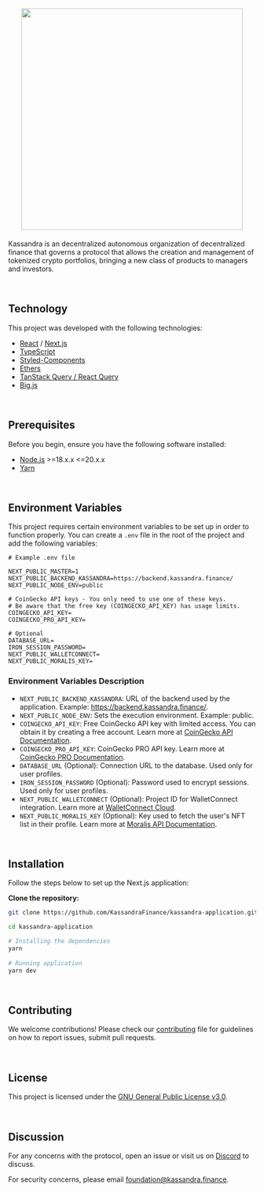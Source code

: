 <h1 align="center">
  <img width='450px'src="https://www.kassandra.finance/_next/static/media/kassandra-header.613d13f9.svg" align="center"/>
</h1>

Kassandra is an decentralized autonomous organization of decentralized finance that governs a protocol that allows the creation and management of tokenized crypto portfolios, bringing a new class of products to managers and investors.

<br />

## Technology

This project was developed with the following technologies:
- [React](https://reactjs.org) / [Next.js](https://nextjs.org/)
- [TypeScript](https://www.typescriptlang.org/)
- [Styled-Components](https://styled-components.com/)
- [Ethers](https://docs.ethers.org/v6/)
- [TanStack Query / React Query](https://tanstack.com/query/latest/docs/framework/react/overview)
- [Big.js](https://mikemcl.github.io/big.js/)

<br />

## Prerequisites  
Before you begin, ensure you have the following software installed:  

- [Node.js](https://nodejs.org/en/docs/) >=18.x.x <=20.x.x 
- [Yarn](https://classic.yarnpkg.com/lang/en/docs/)

<br />

## Environment Variables
This project requires certain environment variables to be set up in order to function properly. You can create a `.env` file in the root of the project and add the following variables:

```env
# Example .env file

NEXT_PUBLIC_MASTER=1
NEXT_PUBLIC_BACKEND_KASSANDRA=https://backend.kassandra.finance/
NEXT_PUBLIC_NODE_ENV=public

# CoinGecko API keys - You only need to use one of these keys. 
# Be aware that the free key (COINGECKO_API_KEY) has usage limits.
COINGECKO_API_KEY=
COINGECKO_PRO_API_KEY=

# Optional
DATABASE_URL=
IRON_SESSION_PASSWORD=
NEXT_PUBLIC_WALLETCONNECT=
NEXT_PUBLIC_MORALIS_KEY=
```

 ### Environment Variables Description
- `NEXT_PUBLIC_BACKEND_KASSANDRA`: URL of the backend used by the application. Example: https://backend.kassandra.finance/.
- `NEXT_PUBLIC_NODE_ENV`: Sets the execution environment. Example: public.
- `COINGECKO_API_KEY`: Free CoinGecko API key with limited access. You can obtain it by creating a free account. Learn more at [CoinGecko API Documentation](https://docs.coingecko.com/v3.0.1/reference/introduction).
- `COINGECKO_PRO_API_KEY`: CoinGecko PRO API key. Learn more at [CoinGecko PRO Documentation](https://docs.coingecko.com/reference/introduction).
- `DATABASE_URL` (Optional): Connection URL to the database. Used only for user profiles.
- `IRON_SESSION_PASSWORD` (Optional): Password used to encrypt sessions. Used only for user profiles.
- `NEXT_PUBLIC_WALLETCONNECT` (Optional): Project ID for WalletConnect integration. Learn more at [WalletConnect Cloud](https://cloud.walletconnect.com).
- `NEXT_PUBLIC_MORALIS_KEY` (Optional): Key used to fetch the user's NFT list in their profile. Learn more at [Moralis API Documentation](https://docs.moralis.io/web3-data-api/aptos/reference/authentication).

<br />

## Installation  

Follow the steps below to set up the Next.js application:  

**Clone the repository:**  

 ```sh
 git clone https://github.com/KassandraFinance/kassandra-application.git
 
 cd kassandra-application

 # Installing the dependencies
 yarn
  
 # Running application
 yarn dev
```

<br />

## Contributing

We welcome contributions! Please check our [contributing](./CONTRIBUTING.md) file for guidelines on how to report issues, submit pull requests.

<br />

## License
This project is licensed under the [GNU General Public License v3.0](LICENSE).

<br />

## Discussion

For any concerns with the protocol, open an issue or visit us on [Discord](https://discord.com/invite/8qHCfxwFCc) to discuss.

For security concerns, please email [foundation@kassandra.finance](mailto:foundation@kassandra.finance).
